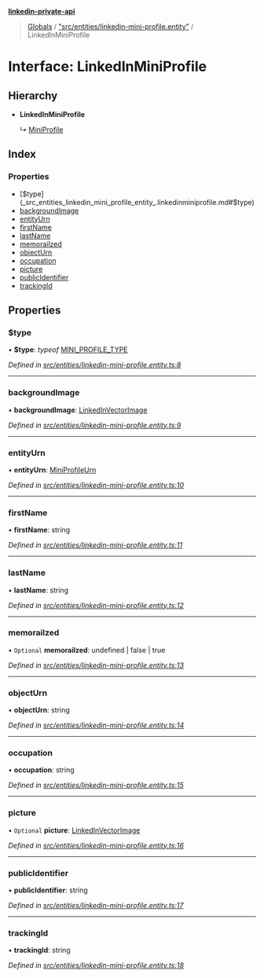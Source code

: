 **[linkedin-private-api](../README.md)**

> [Globals](../globals.md) / ["src/entities/linkedin-mini-profile.entity"](../modules/_src_entities_linkedin_mini_profile_entity_.md) / LinkedInMiniProfile

# Interface: LinkedInMiniProfile

## Hierarchy

* **LinkedInMiniProfile**

  ↳ [MiniProfile](_src_entities_mini_profile_entity_.miniprofile.md)

## Index

### Properties

* [$type](_src_entities_linkedin_mini_profile_entity_.linkedinminiprofile.md#$type)
* [backgroundImage](_src_entities_linkedin_mini_profile_entity_.linkedinminiprofile.md#backgroundimage)
* [entityUrn](_src_entities_linkedin_mini_profile_entity_.linkedinminiprofile.md#entityurn)
* [firstName](_src_entities_linkedin_mini_profile_entity_.linkedinminiprofile.md#firstname)
* [lastName](_src_entities_linkedin_mini_profile_entity_.linkedinminiprofile.md#lastname)
* [memorailzed](_src_entities_linkedin_mini_profile_entity_.linkedinminiprofile.md#memorailzed)
* [objectUrn](_src_entities_linkedin_mini_profile_entity_.linkedinminiprofile.md#objecturn)
* [occupation](_src_entities_linkedin_mini_profile_entity_.linkedinminiprofile.md#occupation)
* [picture](_src_entities_linkedin_mini_profile_entity_.linkedinminiprofile.md#picture)
* [publicIdentifier](_src_entities_linkedin_mini_profile_entity_.linkedinminiprofile.md#publicidentifier)
* [trackingId](_src_entities_linkedin_mini_profile_entity_.linkedinminiprofile.md#trackingid)

## Properties

### $type

•  **$type**: *typeof* [MINI\_PROFILE\_TYPE](../modules/_src_entities_linkedin_mini_profile_entity_.md#mini_profile_type)

*Defined in [src/entities/linkedin-mini-profile.entity.ts:8](https://github.com/eilonmore/linkedin-private-api/blob/d17dc2a/src/entities/linkedin-mini-profile.entity.ts#L8)*

___

### backgroundImage

•  **backgroundImage**: [LinkedInVectorImage](_src_entities_linkedin_vector_image_entity_.linkedinvectorimage.md)

*Defined in [src/entities/linkedin-mini-profile.entity.ts:9](https://github.com/eilonmore/linkedin-private-api/blob/d17dc2a/src/entities/linkedin-mini-profile.entity.ts#L9)*

___

### entityUrn

•  **entityUrn**: [MiniProfileUrn](../modules/_src_entities_linkedin_mini_profile_entity_.md#miniprofileurn)

*Defined in [src/entities/linkedin-mini-profile.entity.ts:10](https://github.com/eilonmore/linkedin-private-api/blob/d17dc2a/src/entities/linkedin-mini-profile.entity.ts#L10)*

___

### firstName

•  **firstName**: string

*Defined in [src/entities/linkedin-mini-profile.entity.ts:11](https://github.com/eilonmore/linkedin-private-api/blob/d17dc2a/src/entities/linkedin-mini-profile.entity.ts#L11)*

___

### lastName

•  **lastName**: string

*Defined in [src/entities/linkedin-mini-profile.entity.ts:12](https://github.com/eilonmore/linkedin-private-api/blob/d17dc2a/src/entities/linkedin-mini-profile.entity.ts#L12)*

___

### memorailzed

• `Optional` **memorailzed**: undefined \| false \| true

*Defined in [src/entities/linkedin-mini-profile.entity.ts:13](https://github.com/eilonmore/linkedin-private-api/blob/d17dc2a/src/entities/linkedin-mini-profile.entity.ts#L13)*

___

### objectUrn

•  **objectUrn**: string

*Defined in [src/entities/linkedin-mini-profile.entity.ts:14](https://github.com/eilonmore/linkedin-private-api/blob/d17dc2a/src/entities/linkedin-mini-profile.entity.ts#L14)*

___

### occupation

•  **occupation**: string

*Defined in [src/entities/linkedin-mini-profile.entity.ts:15](https://github.com/eilonmore/linkedin-private-api/blob/d17dc2a/src/entities/linkedin-mini-profile.entity.ts#L15)*

___

### picture

• `Optional` **picture**: [LinkedInVectorImage](_src_entities_linkedin_vector_image_entity_.linkedinvectorimage.md)

*Defined in [src/entities/linkedin-mini-profile.entity.ts:16](https://github.com/eilonmore/linkedin-private-api/blob/d17dc2a/src/entities/linkedin-mini-profile.entity.ts#L16)*

___

### publicIdentifier

•  **publicIdentifier**: string

*Defined in [src/entities/linkedin-mini-profile.entity.ts:17](https://github.com/eilonmore/linkedin-private-api/blob/d17dc2a/src/entities/linkedin-mini-profile.entity.ts#L17)*

___

### trackingId

•  **trackingId**: string

*Defined in [src/entities/linkedin-mini-profile.entity.ts:18](https://github.com/eilonmore/linkedin-private-api/blob/d17dc2a/src/entities/linkedin-mini-profile.entity.ts#L18)*
